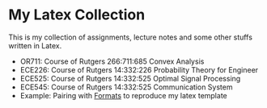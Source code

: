 # My Latex Collection

This is my collection of assignments, lecture notes and some other stuffs written in Latex.

- OR711: Course of Rutgers 266:711:685 Convex Analysis
- ECE226: Course of Rutgers 14:332:226 Probability Theory for Engineer
- ECE525: Course of Rutgers 14:332:525 Optimal Signal Processing
- ECE545: Course of Rutgers 14:332:525 Communication System
- Example: Pairing with [Formats](https://github.com/kwang0913/Formats) to reproduce my latex template

